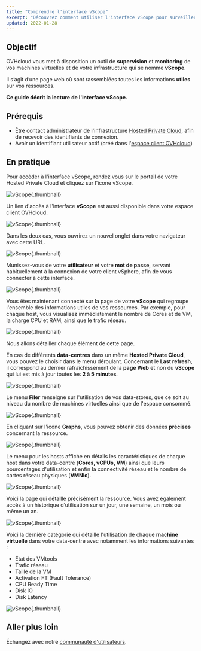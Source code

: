 ```yaml
---
title: "Comprendre l'interface vScope"
excerpt: "Découvrez comment utiliser l'interface vScope pour surveiller votre infrastructure"
updated: 2022-01-28
---
```


## Objectif

OVHcloud vous met à disposition un outil de **supervision** et **monitoring** de vos machines virtuelles et de votre infrastructure qui se nomme **vScope**.

Il s’agit d’une page web où sont rassemblées toutes les informations **utiles** sur vos ressources.

**Ce guide décrit la lecture de l'interface vScope.**

## Prérequis

- Être contact administrateur de l'infrastructure [Hosted Private Cloud](https://www.ovhcloud.com/fr-ca/enterprise/products/hosted-private-cloud/), afin de recevoir des identifiants de connexion.
- Avoir un identifiant utilisateur actif (créé dans l'[espace client OVHcloud](https://ca.ovh.com/auth/?action=gotomanager&from=https://www.ovh.com/ca/fr/&ovhSubsidiary=qc))

## En pratique

Pour accèder à l'interface vScope, rendez vous sur le portail de votre Hosted Private Cloud et cliquez sur l'icone vScope.

![vScope](images/gatewayPCC.png){.thumbnail}

Un lien d'accès à l'interface **vScope** est aussi disponible dans votre espace client OVHcloud.

![vScope](images/managerLink.png){.thumbnail}

Dans les deux cas, vous ouvrirez un nouvel onglet dans votre navigateur avec cette URL.

![vScope](images/vScope12.png){.thumbnail}

Munissez-vous de votre **utilisateur** et votre **mot de passe**, servant habituellement à la connexion de votre client vSphere, afin de vous connecter à cette interface.

![vScope](images/vScope11.png){.thumbnail}

Vous êtes maintenant connecté sur la page de votre **vScope** qui regroupe l'ensemble des informations utiles de vos ressources. Par exemple, pour chaque host, vous visualisez immédiatement le nombre de Cores et de VM, la charge CPU et RAM, ainsi que le trafic réseau.

![vScope](images/vScope.png){.thumbnail}

Nous allons détailler chaque élément de cette page.

En cas de différents **data-centres** dans un même **Hosted Private Cloud**, vous pouvez le choisir dans le menu déroulant. Concernant le **Last refresh**, il correspond au dernier rafraîchissement de la **page Web** et non du **vScope** qui lui est mis à jour toutes les **2 à 5 minutes**.

![vScope](images/vScope1.png){.thumbnail}

Le menu **Filer** renseigne sur l'utilisation de vos data-stores, que ce soit au niveau du nombre de machines virtuelles ainsi que de l'espace consommé.

![vScope](images/vScope2.png){.thumbnail}

En cliquant sur l'icône **Graphs**, vous pouvez obtenir des données **précises** concernant la ressource.

![vScope](images/vScope7.png){.thumbnail}

Le menu pour les hosts affiche en détails les caractéristiques de chaque host dans votre data-centre (**Cores, vCPUs, VM**) ainsi que leurs pourcentages d'utilisation et enfin la connectivité réseau et le nombre de cartes réseau physiques (**VMNic**).

![vScope](images/vScope4.png){.thumbnail}

Voici la page qui détaille précisément la ressource. Vous avez également accès à un historique d’utilisation sur un jour, une semaine, un mois ou même un an.

![vScope](images/vScope8.png){.thumbnail}

Voici la dernière catégorie qui détaille l'utilisation de chaque **machine virtuelle** dans votre data-centre avec notamment les informations suivantes :

- Etat des VMtools
- Trafic réseau
- Taille de la VM
- Activation FT (Fault Tolerance)
- CPU Ready Time
- Disk IO
- Disk Latency

![vScope](images/vScope6.png){.thumbnail}

## Aller plus loin

Échangez avec notre [communauté d'utilisateurs](/links/community).
